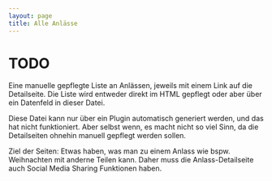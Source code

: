 ```yaml
---
layout: page
title: Alle Anlässe
---
```


# TODO

Eine manuelle gepflegte Liste an Anlässen, jeweils mit einem Link auf die Detailseite.
Die Liste wird entweder direkt im HTML gepflegt oder aber über ein Datenfeld in dieser Datei.

Diese Datei kann nur über ein Plugin automatisch generiert werden, und das hat nicht funktioniert.
Aber selbst wenn, es macht nicht so viel Sinn, da die Detailseiten ohnehin manuell gepflegt werden sollen.

Ziel der Seiten: Etwas haben, was man zu einem Anlass wie bspw. Weihnachten mit anderne Teilen kann.
Daher muss die Anlass-Detailseite auch Social Media Sharing Funktionen haben.

